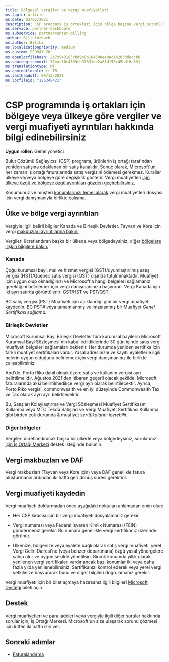 ```yaml
---
title: Bölgesel vergiler ve vergi muafiyetleri
ms.topic: article
ms.date: 03/05/2021
description: CSP programı iş ortakları için bölge başına vergi sorumlulukları, CSP satışları için vergi muafiyetleri gönderme ve vergi soruları için destek elde etmeyi öğrenin.
ms.service: partner-dashboard
ms.subservice: partnercenter-billing
author: BillLinzbach
ms.author: BillLi
ms.localizationpriority: medium
ms.custom: SEOMAY.20
ms.openlocfilehash: 2b79943185cbd940b164508ee8ac14203ddeccb8
ms.sourcegitcommit: 37eac16c4339cb97831eb2a86d156c45bdf6a531
ms.translationtype: MT
ms.contentlocale: tr-TR
ms.lasthandoff: 09/13/2021
ms.locfileid: "126248421"
---
```

# <a name="read-about-taxes-and-tax-exemption-details-by-region-or-country-for-partners-in-the-csp-program"></a>CSP programında iş ortakları için bölgeye veya ülkeye göre vergiler ve vergi muafiyeti ayrıntıları hakkında bilgi edinebilirsiniz

**Uygun roller:** Genel yönetici

Bulut Çözümü Sağlayıcısı (CSP) programı, ürünlerin iş ortağı tarafından yeniden satışına odaklanan bir satış kanalıdır. Sonuç olarak, Microsoft'un her zaman iş ortağı faturalarında satış vergisini ödemesi gerekmez. Kurallar ülkeye ve/veya bölgeye göre değişiklik gösterir. Vergi muafiyetleri [için ülkeye özgü ve bölgeye özgü ayrıntıları gözden geçirebilirsiniz.](#country-and-region-tax-details)

Konumunuz ve müşteri [konumlarınızı temel alarak](#file-a-tax-exemption) vergi muafiyetleri dosyası için vergi danışmanıyla birlikte çalışma.

## <a name="country-and-region-tax-details"></a>Ülke ve bölge vergi ayrıntıları

Vergiyle ilgili belirli bilgiler Kanada ve Birleşik Devletler. Tayvan ve Kore için vergi [makbuzları ayrıntılarına bakın.](#tax-receipts-and-daf)

Vergileri ücretlandıran başka bir ülkede veya bölgedeysiniz, diğer [bölgelere ilişkin bilgilere bakın.](#other-regions)


### <a name="canada"></a>Kanada

Çoğu kurumsal bayi, mal ve hizmet vergisi (GST)/uyumlaştırılmış satış vergisi (HST)/Quebec satış vergisi (QST) dışında tutulmmaktadır. Muafiyet için uygun olup olmadığınızı ve Microsoft'a hangi belgeleri sağlamanız gerektiğini belirlemek için vergi danışmanınıza başvurun. Vergi Kanada için iki ayrı satırda görüntülenir: GST/HST ve PST/QST.

BC satış vergisi (PST) Muafiyeti için açıklandığı gibi bir vergi muafiyeti kaydedin. BC PST# veya tamamlanmış ve imzalanmış bir Muafiyet *Genel Sertifikası sağlama.*

### <a name="united-states"></a>Birleşik Devletler

Microsoft Kurumsal Bayi Birleşik Devletler tüm kurumsal bayilerin Microsoft Kurumsal Bayi Sözleşmesi'nin kabul edildiklerinde 30 gün içinde satış vergi muafiyeti belgeleri sağlamaları beklenir. Her durumda yeniden sertifika için farklı muafiyet sertifikaları vardır. Yasal adresinizle ve kayıtlı eyaletlerle ilgili nelerin uygun olduğunu belirlemek için vergi danışmanınız ile birlikte çalışabilirsiniz.

Abd'de, Porto Riko dahil olmak üzere satış ve kullanım vergisi ayrı belirtilmelidir.  Ağustos 2021'den itibaren geçerli olacak şekilde, Microsoft faturalarında aksi belirtilmedikçe vergi ayrı olarak belirtilecektir.  Ayrıca, Porto Riko vergisi, commonwealth ve en iyi düzeyinde Commonwealth Tax ve Tax olarak ayrı ayrı belirtilecektir.

Bu, Satışları Kolaylaştırma ve Vergi Sözleşmesi Muafiyet Sertifikasını Kullanma  veya MTC Tekdü Satışları ve Vergi Muafiyeti Sertifikası Kullanma gibi birden çok durumda & muafiyet *sertifikalarını içerebilir.* 

### <a name="other-regions"></a>Diğer bölgeler

Vergileri ücretlandıracak başka bir ülkede veya bölgedeysiniz, sorularınız [için İş Ortağı Merkezi](#support) destek isteğinde bulunin.

## <a name="tax-receipts-and-daf"></a>Vergi makbuzları ve DAF

Vergi makbuzları (Tayvan veya Kore için) veya DAF genellikle fatura oluşturmanın ardından iki hafta geri dönüş süresi gerektirir.

## <a name="file-a-tax-exemption"></a>Vergi muafiyeti kaydedin

Vergi muafiyeti doldurmadan önce aşağıdaki noktaları anlamadan emin olun:

- Her CSP kiracısı için bir vergi muafiyeti dosyalamanız gerekir.

- Vergi numarası veya Federal İşveren Kimlik Numarası (FEIN) göndermeniz gerekir. Bu numara genellikle vergi sertifikanız üzerinde görünür.

- Ülkenize, bölgenize veya eyalete bağlı olarak satış vergi muafiyeti, yerel Vergi Geliri Dairesi'ne (veya benzer departmana) özgü yasal yönergelere sahip olur ve uygun şekilde yönetilsin. Birçok konumda yıllık olarak yenilenen vergi sertifikaları vardır ancak bazı konumlar iki veya daha fazla yılda yenilenebilirsiniz. Sertifikanızı kontrol ederek veya yerel vergi yetkilinize başvurarak bunu ve diğer bilgileri doğrulamanız gerekir.

Vergi muafiyeti için bir bilet açmaya hazırsanız ilgili bilgileri [Microsoft Desteği](https://partner.microsoft.com/dashboard/support/csp/servicerequests/create?stage=2&topicid=92930319-ced6-c18b-d7a6-d62b22d60aa5) bileti açın.

## <a name="support"></a>Destek

Vergi muafiyetleri ve para iadeleri veya vergiyle ilgili diğer sorular hakkında sorular için, İş Ortağı Merkezi. Microsoft'un size ulaşarak sorunu çözmesi için lütfen iki hafta izin ver.

## <a name="next-steps"></a>Sonraki adımlar

- [Faturalandırma](billing.md)
